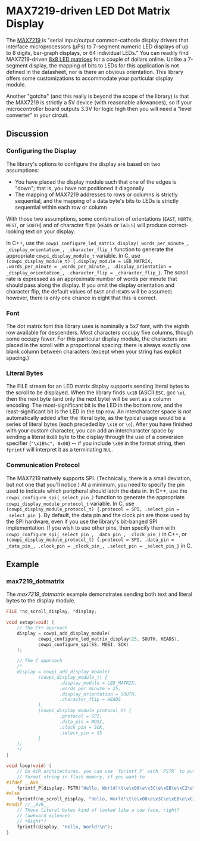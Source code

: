 # MAX7219-driven LED Dot Matrix Display

The [MAX7219](https://www.analog.com/media/en/technical-documentation/data-sheets/max7219-max7221.pdf) is "serial
input/output common-cathode display drivers that interface microprocessors (µPs) to 7-segment numeric LED displays of up
to 8 digits, bar-graph displays, or 64 individual LEDs."
You can readily find MAX7219-driven
[8x8 LED matrices](https://www.google.com/search?q=max7219+led+matrix) for a couple of dollars online.
Unlike a 7-segment display, the mapping of bits to LEDs for this application is not defined in the datasheet, nor is
there an obvious orientation.
This library offers some customizations to accommodate your particular display module.

Another "gotcha" (and this really is beyond the scope of the library) is that the MAX7219 is strictly a 5V device (with
reasonable allowances), so if your microcontroller board outputs 3.3V for logic high then you will need a "level
converter" in your circuit.

## Discussion

### Configuring the Display

The library's options to configure the display are based on two assumptions:

- You have placed the display module such that one of the edges is "down"; that is, you have not positioned it
  diagonally
- The mapping of MAX7219 addresses to rows or columns is strictly sequential, and the mapping of a data byte's bits to
  LEDs is strictly sequential within each row or column

With those two assumptions, some combination of orientations (`EAST`, `NORTH`, `WEST`, or `SOUTH`) and of character
flips (`HEADS` or `TAILS`) will produce correct-looking text on your display.

In C++, use the `cowpi_configure_led_matrix_display(_words_per_minute_, _display_orientation_, _character_flip_)`
function to generate the appropriate `cowpi_display_module_t` variable.
In C, use 
`(cowpi_display_module_t) {.display_module = LED_MATRIX, .words_per_minute = _words_per_minute_, .display_orientation = _display_orientation_, .character_flip = _character_flip_}`.
The scroll rate is expressed as an approximate number of words per minute that should pass along the display.
If you omit the display orientation and character flip, the default values of `EAST` and `HEADS` will be assumed;
however, there is only one chance in eight that this is correct.

### Font

The dot matrix font this library uses is nominally a 5x7 font, with the eighth row available for descenders.
Most characters occupy five columns, though some occupy fewer.
For this particular display module, the characters are placed in the scroll with a proportional spacing:
there is always exactly one blank column between characters (except when your string has explicit spacing.)

### Literal Bytes

The FILE stream for an LED matrix display supports sending literal bytes to the scroll to be displayed.
When the library finds `\x1B` (ASCII `ESC`, gcc `\e`), then the next byte (and only the next byte) will be sent as a
column encoding.
The most-significant bit is the LED in the bottom row, and the least-significant bit is the LED in the top row.
An intercharacter space is *not* automatically added after the literal byte, as the typical usage would be a series of
literal bytes (each preceded by `\x1B` or `\e`).
After you have finished with your custom character, you can add an intercharacter space by sending a literal `0x00` byte
to the display through the use of a conversion specifier (`"\x1B%c", 0x00`) -- if you include `\x00` in the format
string, then `fprintf` will interpret it as a terminating `NUL`.

### Communication Protocol

The MAX7219 natively supports SPI.
(Technically, there is a small deviation, but not one that you'll notice.)
At a minimum, you need to specify the pin used to indicate which peripheral should latch the data in.
In C++, use the `cowpi_configure_spi(_select_pin_)` function to generate the
appropriate `cowpi_display_module_protocol_t`
variable.
In C, use `(cowpi_display_module_protocol_t) {.protocol = SPI, .select_pin = _select_pin_}`.
By default, the data pin and the clock pin are those used by the SPI hardware, even if you use the library's bit-banged
SPI implementation.
If you wish to use other pins, then specify them with `cowpi_configure_spi(_select_pin_, _data_pin_, _clock_pin_)` in
C++, or
`(cowpi_display_module_protocol_t) {.protocol = SPI, .data_pin = _data_pin_, .clock_pin = _clock_pin_, .select_pin = _select_pin_}`
in C.

## Example

### max7219_dotmatrix

The *max7219_dotmatrix* example demonstrates sending both text and literal bytes to the display module.

```c++
FILE *no_scroll_display, *display;

void setup(void) {
    // The C++ approach
    display = cowpi_add_display_module(
            cowpi_configure_led_matrix_display(25, SOUTH, HEADS),
            cowpi_configure_spi(SS, MOSI, SCK)
    );

    // The C approach
    /*
    display = cowpi_add_display_module(
            (cowpi_display_module_t) {
                    .display_module = LED_MATRIX,
                    .words_per_minute = 25,
                    .display_orientation = SOUTH,
                    .character_flip = HEADS
            },
            (cowpi_display_module_protocol_t) {
                    .protocol = SPI,
                    .data_pin = MOSI,
                    .clock_pin = SCK,
                    .select_pin = SS
            }
    );
    */
}

void loop(void) {
    // On AVR architectures, you can use `fprintf_P` with `PSTR` to put the
    // format string in flash memory, if you want to
#ifdef __AVR__
    fprintf_P(display, PSTR("Hello, World!\t\e\x08\e\x3C\e\xEB\e\xC2\e\xEB\e\x3C\e\x08\t"));
#else
    fprintf(no_scroll_display, "Hello, World!\t\e\x08\e\x3C\e\xEB\e\xC2\e\xEB\e\x3C\e\x08\t");
#endif //__AVR__
    // Those literal bytes kind of looked like a cow face, right?
    // (awkward silence)
    // *Right*?
    fprintf(display, "Hello, World!\n");
}
```